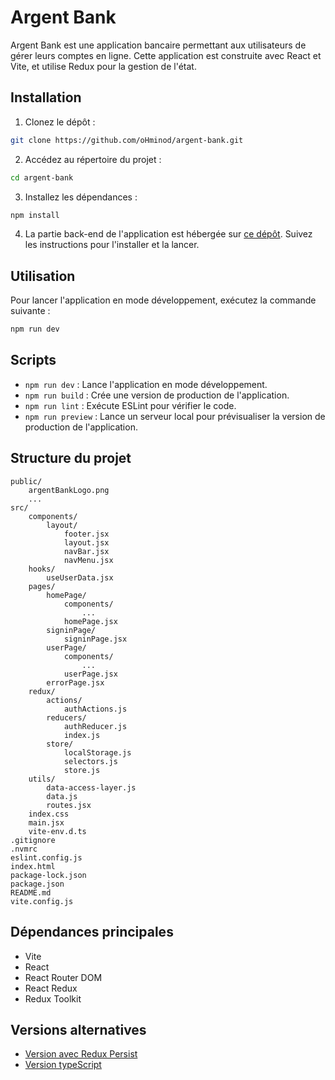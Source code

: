 # Argent Bank

Argent Bank est une application bancaire permettant aux utilisateurs de gérer leurs comptes en ligne. Cette application est construite avec React et Vite, et utilise Redux pour la gestion de l'état.

## Installation

1. Clonez le dépôt :

```sh
git clone https://github.com/oHminod/argent-bank.git
```

2. Accédez au répertoire du projet :

```sh
cd argent-bank
```

3. Installez les dépendances :

```sh
npm install
```

4. La partie back-end de l'application est hébergée sur [ce dépôt](https://github.com/OpenClassrooms-Student-Center/Project-10-Bank-API). Suivez les instructions pour l'installer et la lancer.

## Utilisation

Pour lancer l'application en mode développement, exécutez la commande suivante :

```sh
npm run dev
```

## Scripts

- `npm run dev` : Lance l'application en mode développement.
- `npm run build` : Crée une version de production de l'application.
- `npm run lint` : Exécute ESLint pour vérifier le code.
- `npm run preview` : Lance un serveur local pour prévisualiser la version de production de l'application.

## Structure du projet

```
public/
    argentBankLogo.png
    ...
src/
    components/
        layout/
            footer.jsx
            layout.jsx
            navBar.jsx
            navMenu.jsx
    hooks/
        useUserData.jsx
    pages/
        homePage/
            components/
                ...
            homePage.jsx
        signinPage/
            signinPage.jsx
        userPage/
            components/
                ...
            userPage.jsx
        errorPage.jsx
    redux/
        actions/
            authActions.js
        reducers/
            authReducer.js
            index.js
        store/
            localStorage.js
            selectors.js
            store.js
    utils/
        data-access-layer.js
        data.js
        routes.jsx
    index.css
    main.jsx
    vite-env.d.ts
.gitignore
.nvmrc
eslint.config.js
index.html
package-lock.json
package.json
README.md
vite.config.js
```

## Dépendances principales

- Vite
- React
- React Router DOM
- React Redux
- Redux Toolkit

## Versions alternatives

- [Version avec Redux Persist](https://github.com/oHminod/argent-bank/tree/redux-persist)
- [Version typeScript](https://github.com/oHminod/argentbank)
